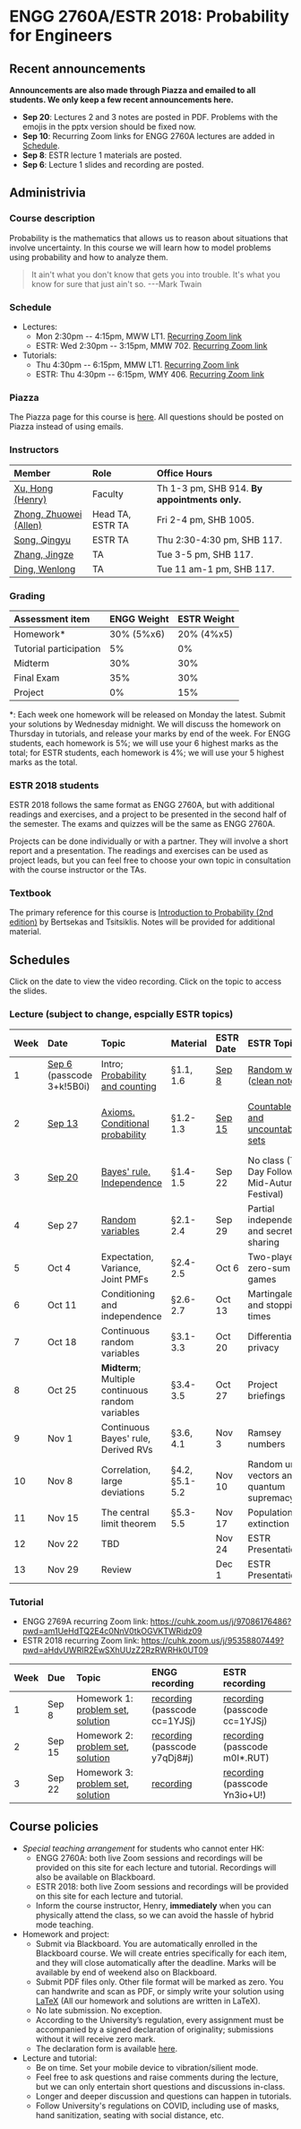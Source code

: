 # ENGG 2760A/ESTR 2018: Probability for Engineers

## Recent announcements
**Announcements are also made through Piazza and emailed to all students. We only keep a few recent announcements here.**

- **Sep 20**: Lectures 2 and 3 notes are posted in PDF. Problems with the emojis in the pptx version should be fixed now.
- **Sep 10**: Recurring Zoom links for ENGG 2760A lectures are added in [Schedule](#Schedule).
- **Sep 8**: ESTR lecture 1 materials are posted.
- **Sep 6**: Lecture 1 slides and recording are posted.

<!-- - **Sep 3**: Special teaching arrangement info is [here](#course-policies). -->

## Administrivia

### Course description
Probability is the mathematics that allows us to reason about situations that involve uncertainty. In this course we will learn how to model problems using probability and how to analyze them.

> It ain't what you don't know that gets you into trouble. It's what you know for sure that just ain't so. ---Mark Twain

### Schedule
- Lectures: 
  * Mon 2:30pm -- 4:15pm, MWW LT1. [Recurring Zoom link](https://cuhk.zoom.us/j/94672766083?pwd=NEt3L1JHUXo3ZENpZFFWUnVYQTZVdz09)
  * ESTR: Wed 2:30pm -- 3:15pm, MMW 702. [Recurring Zoom link](https://cuhk.zoom.us/j/95446850628?pwd=RG5rV3AxNUIwa3JOTzY4dUVEY2VmUT09)
- Tutorials:
  * Thu 4:30pm -- 6:15pm, MMW LT1. [Recurring Zoom link](https://cuhk.zoom.us/j/97086176486?pwd=am1UeHdTQ2E4c0NnV0tkOGVKTWRidz09)
  * ESTR: Thu 4:30pm -- 6:15pm, WMY 406. [Recurring Zoom link](https://cuhk.zoom.us/j/95358807449?pwd=aHdvUWRIR2EwSXhUUzZ2RzRWRHk0UT09)

### Piazza
The Piazza page for this course is [here](http://piazza.com/cuhk.edu.hk/fall2021/engg2760aestr2018/home).
All questions should be posted on Piazza instead of using emails.

### Instructors
| Member | Role | Office Hours |
| :---------------- | :--- | :----------- |
| [Xu, Hong (Henry)](https://henryhxu.github.io/) | Faculty | Th 1-3 pm, SHB 914. **By appointments only.**
| [Zhong, Zhuowei (Allen)](mailto:zwzhong@cse.cuhk.edu.hk) | Head TA, ESTR TA | Fri 2-4 pm, SHB 1005. 
| [Song, Qingyu](mailto:qysong21@cse.cuhk.edu.hk) | ESTR TA | Thu 2:30-4:30 pm, SHB 117. 
| [Zhang, Jingze](mailto:jzzhang21@cse.cuhk.edu.hk) | TA | Tue 3-5 pm, SHB 117. 
| [Ding, Wenlong](mailto:wlding21@cse.cuhk.edu.hk) | TA | Tue 11 am-1 pm, SHB 117. 


### Grading
| Assessment item | ENGG Weight | ESTR Weight
| :---------------- | :--- | :--- | 
| Homework* | 30% (5%x6) | 20% (4%x5)
| Tutorial participation | 5% | 0%
| Midterm | 30%  | 30%
| Final Exam | 35% | 30%
| Project | 0% | 15%

\*: Each week one homework will be released on Monday the latest. Submit your solutions by Wednesday midnight. We will discuss the homework on Thursday in tutorials, and release your marks by end of the week. For ENGG students, each homework is 5%; we will use your 6 highest marks as the total; for ESTR students, each homework is 4%; we will use your 5 highest marks as the total.

### ESTR 2018 students
ESTR 2018 follows the same format as ENGG 2760A, but with additional readings and exercises, and a project to be presented in the second half of the semester. The exams and quizzes will be the same as ENGG 2760A.

Projects can be done individually or with a partner. They will involve a short report and a presentation. The readings and exercises can be used as project leads, but you can feel free to choose your own topic in consultation with the course instructor or the TAs.

### Textbook
The primary reference for this course is [Introduction to Probability (2nd edition)](http://athenasc.com/probbook.html) by Bertsekas and Tsitsiklis. Notes will be provided for additional material.


## Schedules
Click on the date to view the video recording. Click on the topic to access the slides.

### Lecture (subject to change, espcially ESTR topics)
| Week | Date | Topic | Material | ESTR Date  | ESTR Topic | Other |
| :---------------- | :--- | :--- | :--- | :--- | :--- | :--- |
| 1 | [Sep 6](https://cuhk.zoom.us/rec/share/KfoOy761W1jd20qXpN6waGCELMCwK7L97cJ_j6dJkB0nCsDSJH8H626wJfk7G90.xp_FvsVqiiAIAAIn) (passcode 3+k!5B0i) | Intro; [Probability and counting](lec/L01-Probability.pdf) | §1.1, 1.6 | [Sep 8]() | [Random walk](lec/E01.pdf) ([clean notes](lec/E01-clean.pdf)) | [Jupyter notebook](lec/E01.ipynb)
| 2 | [Sep 13](https://cuhk.zoom.us/rec/share/h7OJg3tTlWXSEdwB9gKnE-N9zNQTrcPEVLGQ392yPERWZ8C8CoO8j176STrrAYIF.hJb2EFkD7fjp5nMa) | [Axioms. Conditional probability](lec/L02.pdf) | §1.2-1.3 | [Sep 15](https://cuhk.zoom.us/rec/share/gKPVfLcQtzXulDYWEgzzfOXuz59IN9al4bROxx3_NtKhhOl1OaIh20iegM3cRSrc.XMMljZtfHtKlzw_y) | [Countable and uncountable sets](lec/E02-clean.pdf) | [Hilbert's paradox of the Grand Hotel](https://en.wikipedia.org/wiki/Hilbert's_paradox_of_the_Grand_Hotel)
| 3 | [Sep 20](https://cuhk.zoom.us/rec/share/X_wXAz2C_XhXbcMV9IkfhgpK-uyc_qtYapAtuk60n5n6UsPUkSENtGI3FaYM17nF.ewG-PNPUcukf5CVL) | [Bayes' rule. Independence](lec/L03.pdf) | §1.4-1.5 | Sep 22 | No class (The Day Following Mid-Autumn Festival)  
| 4 | Sep 27 | [Random variables](lec/L04.pdf) | §2.1-2.4  | Sep 29 | Partial independence and secret sharing
| 5 | Oct 4 | Expectation, Variance, Joint PMFs| §2.4-2.5 | Oct 6 | Two-player zero-sum games
| 6 | Oct 11 | Conditioning and independence| §2.6-2.7 | Oct 13 | Martingales and stopping times
| 7 | Oct 18 | Continuous random variables| §3.1-3.3 | Oct 20 | Differential privacy
| 8 | Oct 25 | **Midterm**; Multiple continuous random variables| §3.4-3.5 | Oct 27 | Project briefings
| 9 | Nov 1 | Continuous Bayes' rule, Derived RVs| §3.6, 4.1 | Nov 3 | Ramsey numbers
| 10 | Nov 8  | Correlation, large deviations| §4.2, §5.1-5.2 | Nov 10 | Random unit vectors and quantum supremacy
| 11 | Nov 15 | The central limit theorem| §5.3-5.5 | Nov 17 |  Population extinction
| 12 | Nov 22 | TBD | | Nov 24 | ESTR Presentation 
| 13 | Nov 29 | Review | | Dec 1 | ESTR Presentation 

### Tutorial

- ENGG 2769A recurring Zoom link: https://cuhk.zoom.us/j/97086176486?pwd=am1UeHdTQ2E4c0NnV0tkOGVKTWRidz09
- ESTR 2018 recurring Zoom link: https://cuhk.zoom.us/j/95358807449?pwd=aHdvUWRIR2EwSXhUUzZ2RzRWRHk0UT09

| Week | Due | Topic | ENGG recording | ESTR recording
| :---------------- | :--- | :--- | :--- | :--- |
| 1 | Sep 8 | Homework 1: [problem set](assignment/21H01.pdf), [solution](assignment/21S01.pdf) | [recording](https://cuhk.zoom.us/rec/share/h00aGv0tbYVQHCdJtx4E2ynAkcYM3rimBF1UknTUJ_3qukPhPTEJ29zi_ozx8-Y.29JL4sHc4zyCDbps?startTime=1631176905000) (passcode cc=1YJSj) | [recording](https://cuhk.zoom.us/rec/share/h00aGv0tbYVQHCdJtx4E2ynAkcYM3rimBF1UknTUJ_3qukPhPTEJ29zi_ozx8-Y.29JL4sHc4zyCDbps?startTime=1631176905000) (passcode cc=1YJSj)|
| 2 | Sep 15 | Homework 2: [problem set](assignment/21H02.pdf), [solution](assignment/21S02.pdf) | [recording](https://cuhk.zoom.us/rec/share/lFm_Z35kSdWQYf2NTV6RLhkW-Il_zFngJhT8XWYipIw9KlScznD4OAsXBCoztC4.ypWFIFxwwXBO27lb) (passcode y7qDj8#j) | [recording](https://cuhk.zoom.us/rec/share/UjPQwLOW9dNFPYcGjD4ie5jRFRZvSdq-Q0AXfQgRf8otmomZ-yj8csuITy1uqmsV.d79uEekQx4SLGiqt) (passcode m0I*.RUT) |
| 3 | Sep 22 | Homework 3: [problem set](assignment/21H03.pdf), [solution](assignment/21S03.pdf) | [recording]() | [recording](https://cuhk.zoom.us/rec/share/_2F0SXkS3ITreQXbVEWPI3w4zCd7W8DbmBL6QGUDMiRakqN3JMC5jDGXeMoj4dNJ.pum9HcCESob79yrb) (passcode Yn3io+U!)  |


## Course policies
- *Special teaching arrangement* for students who cannot enter HK:
  * ENGG 2760A: both live Zoom sessions and recordings will be provided on this site for each lecture and tutorial. Recordings will also be available on Blackboard.
  * ESTR 2018: both live Zoom sessions and recordings will be provided on this site for each lecture and tutorial.
  * Inform the course instructor, Henry, **immediately** when you can physically attend the class, so we can avoid the hassle of hybrid mode teaching.
- Homework and project: 
  * Submit via Blackboard. You are automatically enrolled in the Blackboard course. We will create entries specifically for each item, and they will close automatically after the deadline. Marks will be available by end of weekend also on Blackboard.
  * Submit PDF files only. Other file format will be marked as zero. You can handwrite and scan as PDF, or simply write your solution using [LaTeX](https://www.latex-project.org/) (All our homework and solutions are written in LaTeX).
  * No late submission. No exception.
  * According to the University’s regulation, every assignment must be accompanied by a signed declaration of originality; submissions without it will receive zero mark.
  * The declaration form is available [here](declaration_en.doc).
- Lecture and tutorial:
  * Be on time. Set your mobile device to vibration/silient mode.
  * Feel free to ask questions and raise comments during the lecture, but we can only entertain short questions and discussions in-class.
  * Longer and deeper discussion and questions can happen in tutorials.
  * Follow University's regulations on COVID, including use of masks, hand sanitization, seating with social distance, etc.
